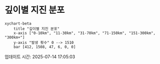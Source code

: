 # 깊이별 지진 분포

```mermaid
xychart-beta
    title "깊이별 지진 분포"
    x-axis ["0-10km", "11-30km", "31-70km", "71-150km", "151-300km", "300km+"]
    y-axis "발생 횟수" 0 --> 1510
    bar [412, 1508, 47, 6, 0, 0]
```

업데이트 시간: 2025-07-14 17:05:03
